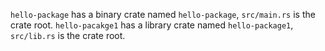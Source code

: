 `hello-package` has a binary crate named `hello-package`, `src/main.rs` is the crate root.
`hello-pacakge1` has a library crate named `hello-package1`, `src/lib.rs` is the crate root.
